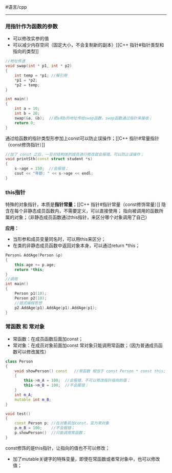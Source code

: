 #语言/cpp 
***
### 用指针作为函数的参数
-   可以修改实参的值
-   可以减少内存空间（固定大小，不会复制新的副本）[[C++ 指针#指针类型和指向的类型]]
```cpp
//地址传递
void swap(int * p1, int * p2)
{
	int temp = *p1; //解引用
	*p1 = *p2;
	*p2 = temp;
}

int main()
{
	int a = 10;
	int b = 20;
	swap(&a, &b);  //把a和b的地址传给swap函数，swap函数通过指针来接收；
	return 0;
}
```

通过给函数的指针类型形参加上const可以防止误操作；[[C++ 指针#常量指针（const修饰指针）]]
```cpp
//加了 const 之后，一旦对结构体的成员进行修改就会报错，可以防止误操作；
void printSth(const struct student *s)
{
	s->age = 150;  //会报错；
	cout << "年龄: " << s->age << endl;
}
```

### this指针
特殊的对象指针，本质是**指针常量**；[[C++ 指针#指针常量（const修饰常量）]]
隐含在每个非静态成员函数内，不需要定义，可以直接使用；
指向被调用的函数所属的对象；（非静态成员函数通过this指针，来区分哪个对象调用了自己）

**应用：**
-   当形参和成员变量同名时，可以用this来区分；
-   在类的非静态成员函数中返回对象本身，可以通过return *this；
```cpp
Person& AddAge(Person &p)
{
	this.age += p.age;
	return *this;
}
//调用
int main()
{
	Person p1(10); 
	Person p2(10);
	//链式编程思想
	p2.AddAge(p1).AddAge(p1).AddAge(p1);
}
```

### 常函数 和 常对象
- 常函数：在成员函数后面加const；
- 常对象：在成员对象前面加const
常对象只能调用常函数；（因为普通成员函数可以修改属性）

```cpp
class Person
{
	void showPerson() const   //常函数 相当于 const Person * const this;
	{
		this->m_A = 100;  //会报错，不可以修改指针指向的值；
		this->m_B = 100;  //不会报错；
	}
	int m_A;
	mutable int m_B;
}

void test()
{
	const Person p; //在对象前加const，变为常对象
	p.m_B = 100;    //不会报错；
	p.showPerson()  //只能调用常函数；
}
```

const修饰的是this指针，让指向的值也不可以修改；
-   加了mutable关键字的特殊变量，即使在常函数或者常对象中，也可以修改值；